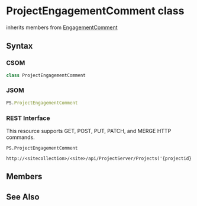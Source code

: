 [comment]: # (Name:ProjectEngagementComment)
[comment]: # (Type:class)
[comment]: # (Status:Incomplete)

# <a name="name"></a>ProjectEngagementComment class

inherits members from [EngagementComment](EngagementComment.md)<br/>

<a name="description"></a>

## <a name="syntax"></a>Syntax

### CSOM

```C#
class ProjectEngagementComment 
```
### JSOM

```JavaScript
PS.ProjectEngagementComment
```
### REST Interface

This resource supports GET, POST, PUT, PATCH, and MERGE HTTP commands.

```
PS.ProjectEngagementComment

http://<sitecollection>/<site>/api/ProjectServer/Projects('{projectid}')/Engagements('{engagementid}')/Comments('{commentId}')
```

## <a name="members"></a>Members

## <a name="seeAlso"></a>See Also

